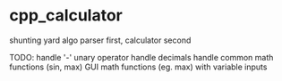 # cpp_calculator
shunting yard algo parser first, calculator second

TODO:
handle '-' unary operator
handle decimals
handle common math functions (sin, max)
GUI
math functions (eg. max) with variable inputs
